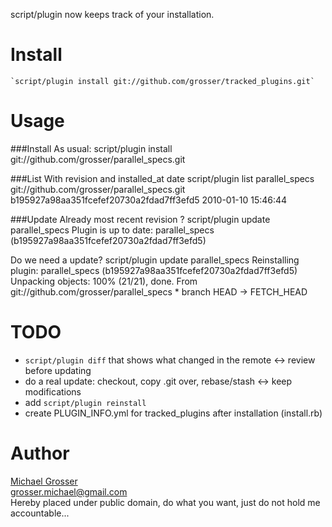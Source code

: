 script/plugin now keeps track of your installation.

# Install
    `script/plugin install git://github.com/grosser/tracked_plugins.git`

# Usage
###Install
As usual:
    script/plugin install git://github.com/grosser/parallel_specs.git

###List
With revision and installed_at date
    script/plugin list
    parallel_specs git://github.com/grosser/parallel_specs.git b195927a98aa351fcefef20730a2fdad7ff3efd5 2010-01-10 15:46:44

###Update
Already most recent revision ?
    script/plugin update parallel_specs
    Plugin is up to date: parallel_specs (b195927a98aa351fcefef20730a2fdad7ff3efd5)

Do we need a update?
    script/plugin update parallel_specs
    Reinstalling plugin: parallel_specs (b195927a98aa351fcefef20730a2fdad7ff3efd5)
    Unpacking objects: 100% (21/21), done.
    From git://github.com/grosser/parallel_specs
     * branch            HEAD       -> FETCH_HEAD


# TODO
 - `script/plugin diff` that shows what changed in the remote <-> review before updating
 - do a real update: checkout, copy .git over, rebase/stash <-> keep modifications
 - add `script/plugin reinstall`
 - create PLUGIN_INFO.yml for tracked_plugins after installation (install.rb)

Author
======
[Michael Grosser](http://pragmatig.wordpress.com)  
grosser.michael@gmail.com  
Hereby placed under public domain, do what you want, just do not hold me accountable...